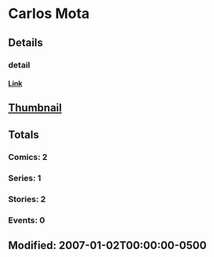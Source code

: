 # Carlos  Mota 
## Details
### detail
#### [Link](http://marvel.com/comics/creators/2967/carlos_mota?utm_campaign=apiRef&utm_source=225578a89fc76f3d20fbffda5d17a88d)
## [Thumbnail](http://i.annihil.us/u/prod/marvel/i/mg/7/c0/4bb60101b6ab0.jpg)
## Totals
### Comics: 2
### Series: 1
### Stories: 2
### Events: 0
## Modified: 2007-01-02T00:00:00-0500